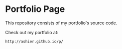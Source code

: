 Portfolio Page
=

This repository consists of my portfolio's source code.


Check out my portfolio at:
```
http://ashier.github.io/p/
```
